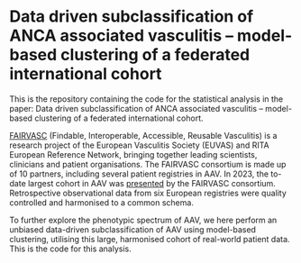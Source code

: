 # Data driven subclassification of ANCA associated vasculitis – model-based clustering of a federated international cohort
This is the repository containing the code for the statistical analysis in the paper: Data driven subclassification of ANCA associated vasculitis – model-based clustering of a federated international cohort.

[FAIRVASC](https://fairvasc.eu/) (Findable, Interoperable, Accessible, Reusable Vasculitis) is a research project of the European Vasculitis Society (EUVAS) and RITA European Reference Network, bringing together leading scientists, clinicians and patient organisations. The FAIRVASC consortium is made up of 10 partners, including several patient registries in AAV. In 2023, the to-date largest cohort in AAV was [presented](https://doi.org/10.1136/ard-2023-224571) by the FAIRVASC consortium. Retrospective observational data from six European registries were quality controlled and harmonised to a common schema.

To further explore the phenotypic spectrum of AAV, we here perform an unbiased data-driven subclassification of AAV using model-based clustering, utilising this large, harmonised cohort of real-world patient data. This is the code for this analysis. 
